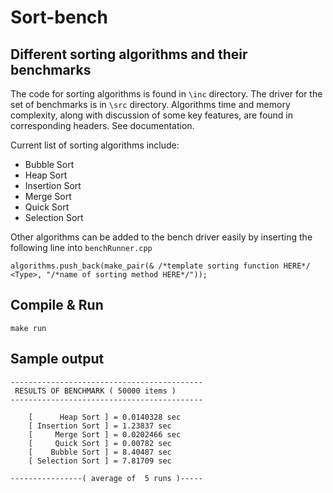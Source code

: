 # Sort-bench

## Different sorting algorithms and their benchmarks

The code for sorting algorithms is found in `\inc` directory.
The driver for the set of benchmarks is in `\src` directory.
Algorithms time and memory complexity, along with discussion of some key features, are found in corresponding headers. See documentation.

Current list of sorting algorithms include:
- Bubble Sort
- Heap Sort
- Insertion Sort
- Merge Sort
- Quick Sort
- Selection Sort

Other algorithms can be added to the bench driver easily by inserting the following line into `benchRunner.cpp`
```
algorithms.push_back(make_pair(& /*template sorting function HERE*/ <Type>, "/*name of sorting method HERE*/"));
```

## Compile & Run
```
make run
```

## Sample output
```
-------------------------------------------
 RESULTS OF BENCHMARK ( 50000 items )
-------------------------------------------

    [      Heap Sort ] = 0.0140328 sec
    [ Insertion Sort ] = 1.23837 sec
    [     Merge Sort ] = 0.0202466 sec
    [     Quick Sort ] = 0.00782 sec
    [    Bubble Sort ] = 8.40487 sec
    [ Selection Sort ] = 7.81709 sec

----------------( average of  5 runs )-----
```
